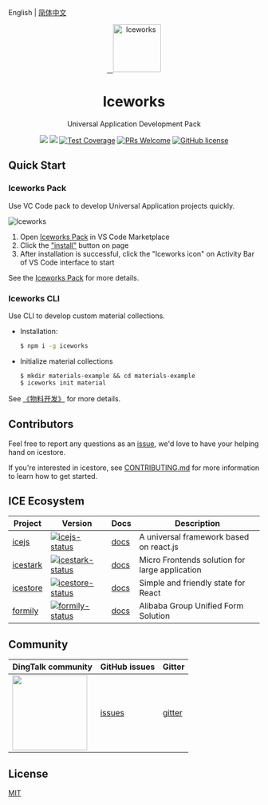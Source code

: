 English | [简体中文](./README.md)

<p align="center">
  <a href="https://ice.work">
    <img alt="Iceworks" src="https://img.alicdn.com/tfs/TB1kDZlXBBh1e4jSZFhXXcC9VXa-256-256.png" width="96">
  </a>
</p>

<h1 align="center">Iceworks</h1>

<p align="center">Universal Application Development Pack</p>

<p align="center">
  <a href="https://marketplace.visualstudio.com/items?itemName=iceworks-team.iceworks"><img src="https://vsmarketplacebadge.apphb.com/installs-short/iceworks-team.iceworks.svg" /></a>
  <a href="https://github.com/ice-lab/iceworks/actions"><img src="https://github.com/ice-lab/iceworks/workflows/ci/badge.svg" /></a>
  <a href="https://codecov.io/gh/ice-lab/iceworks"><img src="https://img.shields.io/codecov/c/github/ice-lab/iceworks/master.svg" alt="Test Coverage" /></a>
  <a href="https://github.com/alibaba/ice/pulls"><img src="https://img.shields.io/badge/PRs-welcome-brightgreen.svg" alt="PRs Welcome" /></a>
  <a href="/LICENSE"><img src="https://img.shields.io/badge/license-MIT-blue.svg" alt="GitHub license" /></a>
</p>

## Quick Start

### Iceworks Pack

Use VC Code pack to develop Universal Application projects quickly.

![Iceworks](https://img.alicdn.com/tfs/TB12Z1jJFP7gK0jSZFjXXc5aXXa-2880-1754.png)

1. Open [Iceworks Pack](https://marketplace.visualstudio.com/items?itemName=iceworks-team.iceworks) in VS Code Marketplace
2. Click the ["install"](vscode:extension/iceworks-team.iceworks) button on page
3. After installation is successful, click the "Iceworks icon" on Activity Bar of VS Code interface to start

See the [Iceworks Pack](extensions/iceworks/README.md) for more details.

### Iceworks CLI

Use CLI to develop custom material collections.

- Installation:

  ```bash
  $ npm i -g iceworks
  ```
- Initialize material collections

  ```
  $ mkdir materials-example && cd materials-example
  $ iceworks init material
  ```

See [《物料开发》](https://ice.work/docs/materials/about) for more details.

## Contributors

Feel free to report any questions as an [issue](https://github.com/ice-lab/iceworks/issues/new), we'd love to have your helping hand on icestore.

If you're interested in icestore, see [CONTRIBUTING.md](./.github/CONTRIBUTING.md) for more information to learn how to get started.

## ICE Ecosystem

|    Project         |    Version      |     Docs    |   Description       |
|----------------|------------------|--------------|-----------|
| [icejs] | [![icejs-status]][icejs-package] | [docs][icejs-docs] | A universal framework based on react.js |
| [icestark] | [![icestark-status]][icestark-package] | [docs][icestark-docs] | Micro Frontends solution for large application |
| [icestore] | [![icestore-status]][icestore-package] | [docs][icestore-docs] | Simple and friendly state for React |
| [formily] | [![formily-status]][formily-package] | [docs][formily-docs] | Alibaba Group Unified Form Solution |

[icejs]: https://github.com/alibaba/ice
[icestark]: https://github.com/ice-lab/icestark
[icestore]: https://github.com/ice-lab/icestore
[formily]: https://github.com/alibaba/formily

[icejs-status]: https://img.shields.io/npm/v/ice.js.svg
[icestark-status]: https://img.shields.io/npm/v/@ice/stark.svg
[icestore-status]: https://img.shields.io/npm/v/@ice/store.svg
[formily-status]: https://img.shields.io/npm/v/@formily/react.svg

[icejs-package]: https://npmjs.com/package/ice.js
[icestark-package]: https://npmjs.com/package/@ice/stark
[icestore-package]: https://npmjs.com/package/@ice/store
[formily-package]: https://npmjs.com/package/@formily/react

[icejs-docs]: https://ice.work/docs/guide/intro
[icestark-docs]: https://ice.work/docs/icestark/guide/about
[icestore-docs]: https://github.com/ice-lab/icestore#icestore
[formily-docs]: https://formilyjs.org/

## Community

| DingTalk community                               | GitHub issues |  Gitter |
|-------------------------------------|--------------|---------|
| <a href="https://ice.alicdn.com/assets/images/qrcode.png"><img src="https://ice.alicdn.com/assets/images/qrcode.png" width="150" /></a> | [issues]     | [gitter]|

[issues]: https://github.com/alibaba/ice/issues
[gitter]: https://gitter.im/alibaba/ice

## License

[MIT](LICENSE)
